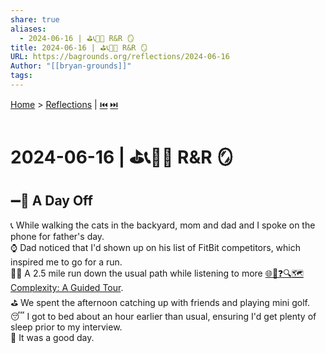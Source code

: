 ```yaml
---
share: true
aliases:
  - 2024-06-16 | ⛳📞👟😴 R&R 🪞
title: 2024-06-16 | ⛳📞👟😴 R&R 🪞
URL: https://bagrounds.org/reflections/2024-06-16
Author: "[[bryan-grounds]]"
tags: 
---
```

[Home](../index.md) > [Reflections](./index.md) | [⏮️](./2024-06-15.md) [⏭️](./2024-06-17.md)  
# 2024-06-16 | ⛳📞👟😴 R&R 🪞  
## ➖📆 A Day Off  
📞️ While walking the cats in the backyard, mom and dad and I spoke on the phone for father's day.  
⌚ Dad noticed that I'd shown up on his list of FitBit competitors, which inspired me to go for a run.  
🏃🏻 A 2.5 mile run down the usual path while listening to more [🌐🧭❓🔍🗺️ Complexity: A Guided Tour](../books/complexity.md).  
⛳ We spent the afternoon catching up with friends and playing mini golf.  
😴 I got to bed about an hour earlier than usual, ensuring I'd get plenty of sleep prior to my interview.  
🙂 It was a good day.